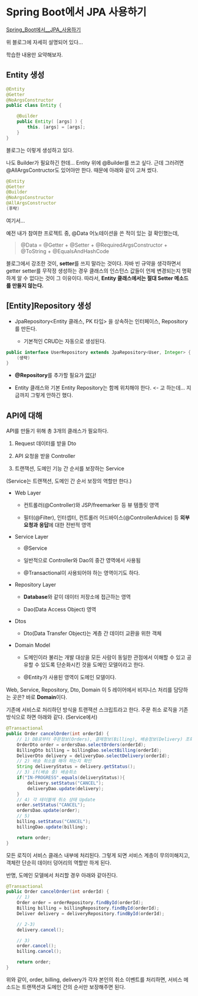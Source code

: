 # Spring Boot에서 JPA 사용하기

[Spring_Boot에서__JPA_사용하기](https://velog.io/@swchoi0329/Spring-Boot%EC%97%90%EC%84%9C-JPA-%EC%82%AC%EC%9A%A9%ED%95%98%EA%B8%B0)

위 블로그에 자세히 설명되어 있다...

학습한 내용만 요약해보자.

## Entity 생성

```java
@Entity
@Getter
@NoArgsConstructor
public class Entity {

    @Builder
    public Entity( [args] ) {
        this. [args] = [args];
    }
}
```

블로그는 이렇게 생성하고 있다.

나도 Builder가 필요하긴 한데... Entity 위에 @Builder를 쓰고 싶다. 근데 그러려면 @AllArgsContructor도 있어야만 한다. 때문에 아래와 같이 고쳐 썼다.

```java
@Entity
@Getter
@Builder
@NoArgsConstructor
@AllArgsConstructor
(후략)
```

여기서...

예전 내가 참여한 프로젝트 중, @Data 어노테이션을 쓴 적이 있는 걸 확인했는데,

> @Data = @Getter + @Setter + @RequiredArgsConstructor + @ToString + @EqualsAndHashCode

블로그에서 강조한 것이, **setter**를 쓰지 말라는 것이다. 자바 빈 규약을 생각하면서 getter setter를 무작정 생성하는 경우 클래스의 인스턴스 값들이 언제 변경되는지 명확하게 알 수 없다는 것이 그 이유이다. 따라서, **Entity 클래스에서는 절대 Setter 메소드를 만들지 않는다.**

## [Entity]Repository 생성

- JpaRepository\<Entity 클래스, PK 타입> 을 상속하는 인터페이스, Repository를 만든다.
  
  - 기본적인 CRUD는 자동으로 생성된다.

```java
public interface UserRepository extends JpaRepository<User, Integer> {
    (생략)
}
```

- **@Repository**를 추가할 필요가 <u>없다</u>!

- Entity 클래스와 기본 Entity Repository는 함께 위치해야 한다. <- 고 하는데... 지금까지 그렇게 안하긴 했다.

## API에 대해

API를 만들기 위해 총 3개의 클래스가 필요하다.

1. Request 데이터를 받을 Dto

2. API 요청을 받을 Controller

3. 트랜잭션, 도메인 기능 간 순서를 보장하는 Service

(Service는 트랜잭션, 도메인 간 순서 보장의 역할만 한다.)

- Web Layer
  
  - 컨트롤러(@Controller)와 JSP/freemarker 등 뷰 템플릿 영역
  
  - 필터(@Filter), 인터셉터, 컨트롤러 어드바이스(@ControllerAdvice) 등 **외부 요청과 응답**에 대한 전반적 영역

- Service Layer
  
  - @Service
  
  - 일반적으로 Controller와 Dao의 중간 영역에서 사용됨
  
  - @Transactional이 사용되어야 하는 영역이기도 하다.

- Repository Layer
  
  - **Database**와 같이 데이터 저장소에 접근하는 영역
  
  - Dao(Data Access Object) 영역

- Dtos
  
  - Dto(Data Transfer Object)는 계층 간 데이터 교환을 위한 객체

- Domain Model
  
  - 도메인이라 불리는 개발 대상을 모든 사람이 동일한 관점에서 이해할 수 있고 공유할 수 있도록 단순화시킨 것을 도메인 모델이라고 한다.
  
  - @Entity가 사용된 영역이 도메인 모델이다.

Web, Service, Repository, Dto, Domain 이 5 레이어에서 비지니스 처리를 담당하는 곳은? 바로 **Domain**이다.

기존에 서비스로 처리하던 방식을 트랜잭션 스크립트라고 한다. 주문 취소 로직을 기존 방식으로 하면 아래와 같다. (Service에서)

```java
@Transactional
public Order cancelOrder(int orderId) {
    // 1) DB로부터 주문정보(Orders), 결제정보(Billing), 배송정보(Delivery) 조회
    OrderDto order = ordersDao.selectOrders(orderId);
    BillingDto billing = billingDao.selectBilling(orderId);
    DeliverDto delivery = deliveryDao.selectDelivery(orderId);
    // 2) 배송 취소를 해야 하는지 확인
    String deliveryStatus = delivery.getStatus();
    // 3) if(배송 중) 배송취소
    if("IN-PROGRESS".equals(deliveryStatus)){
        delivery.setStatus("CANCEL");
        deliveryDao.update(delivery);
    }
    // 4) 각 테이블에 취소 상태 Update
    order.setStatus("CANCEL");
    ordersDao.update(order);
    // 5)
    billing.setStatus("CANCEL");
    billingDao.update(billing);

    return order;
}
```

모든 로직이 서비스 클래스 내부에 처리된다. 그렇게 되면 서비스 계층이 무의미해지고, 객체란 단순히 데이터 덩어리의 역할만 하게 된다.

반명, 도메인 모델에서 처리할 경우 아래와 같아진다.

```java
@Transactional
public Order cancelOrder(int orderId) {
    // 1)
    Order order = orderRepository.findById(orderId);
    Billing billing = billingRepository.findById(orderId);
    Deliver delivery = deliveryRepository.findById(orderId);

    // 2-3)
    delivery.cancel();

    // 3)
    order.cancel();
    billing.cancel();

    return order;
}
```

위와 같이, order, billing, delivery가 각자 본인의 취소 이벤트를 처리하면, 서비스 메소드는 트랜잭션과 도메인 간의 순서만 보장해주면 된다.

 
